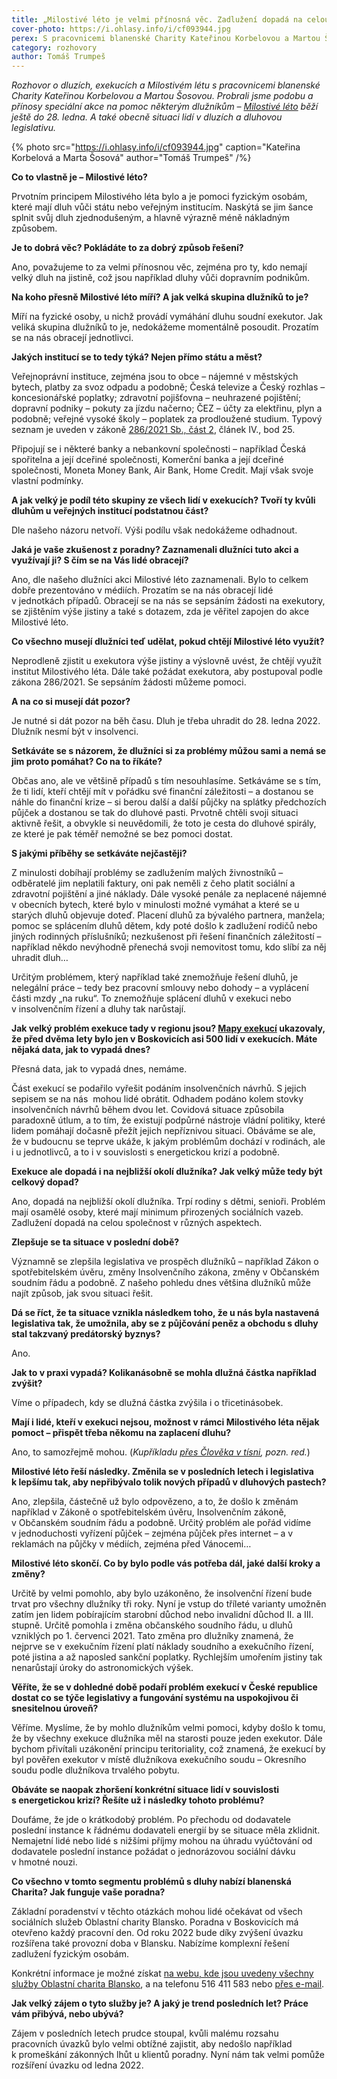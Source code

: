 ```yaml
---
title: „Milostivé léto je velmi přínosná věc. Zadlužení dopadá na celou společnost.“
cover-photo: https://i.ohlasy.info/i/cf093944.jpg
perex: S pracovnicemi blanenské Charity Kateřinou Korbelovou a Martou Šosovou jsme mluvili o dluzích, exekucích a právě probíhající speciální akci na pomoc některým dlužníkům.
category: rozhovory
author: Tomáš Trumpeš
---
```


*Rozhovor o dluzích, exekucích a Milostivém létu s pracovnicemi blanenské Charity Kateřinou Korbelovou a Martou Šosovou. Probrali jsme podobu a přínosy speciální akce na pomoc některým dlužníkům – [Milostivé léto](https://milostiveleto.cz/) běží ještě do 28. ledna. A také obecně situaci lidí v dluzích a dluhovou legislativu.*

{% photo src="https://i.ohlasy.info/i/cf093944.jpg" caption="Kateřina Korbelová a Marta Šosová" author="Tomáš Trumpeš" /%}

**Co to vlastně je – Milostivé léto?**

Prvotním principem Milostivého léta bylo a je pomoci fyzickým osobám, které mají dluh vůči státu nebo veřejným institucím. Naskýtá se jim šance splnit svůj dluh zjednodušeným, a hlavně výrazně méně nákladným způsobem.

**Je to dobrá věc? Pokládáte to za dobrý způsob řešení?**

Ano, považujeme to za velmi přínosnou věc, zejména pro ty, kdo nemají velký dluh na jistině, což jsou například dluhy vůči dopravním podnikům.

**Na koho přesně Milostivé léto míří? A jak velká skupina dlužníků to je?**

Míří na fyzické osoby, u nichž provádí vymáhání dluhu soudní exekutor. Jak veliká skupina dlužníků to je, nedokážeme momentálně posoudit. Prozatím se na nás obracejí jednotlivci.

**Jakých institucí se to tedy týká? Nejen přímo státu a měst?**

Veřejnoprávní instituce, zejména jsou to obce – nájemné v městských bytech, platby za svoz odpadu a podobně; Česká televize a Český rozhlas – koncesionářské poplatky; zdravotní pojišťovna – neuhrazené pojištění; dopravní podniky –⁠ pokuty za jízdu načerno; ČEZ – účty za elektřinu, plyn a podobně; veřejné vysoké školy – poplatek za prodloužené studium. Typový seznam je uveden v zákoně [286/2021 Sb., část 2](https://www.zakonyprolidi.cz/cs/2021-286#cast2), článek IV., bod 25.

Připojují se i některé banky a nebankovní společnosti – například Česká spořitelna a její dceřiné společnosti, Komerční banka a její dceřiné společnosti, Moneta Money Bank, Air Bank, Home Credit. Mají však svoje vlastní podmínky.

**A jak velký je podíl této skupiny ze všech lidí v exekucích? Tvoří ty kvůli dluhům u veřejných institucí podstatnou část?**

Dle našeho názoru netvoří. Výši podílu však nedokážeme odhadnout. 

**Jaká je vaše zkušenost z poradny? Zaznamenali dlužníci tuto akci a využívají ji? S čím se na Vás lidé obracejí?**

Ano, dle našeho dlužníci akci Milostivé léto zaznamenali. Bylo to celkem dobře prezentováno v médiích. Prozatím se na nás obracejí lidé v jednotkách případů. Obracejí se na nás se sepsáním žádosti na exekutory, se zjištěním výše jistiny a také s dotazem, zda je věřitel zapojen do akce Milostivé léto.

**Co všechno musejí dlužníci teď udělat, pokud chtějí Milostivé léto využít?**

Neprodleně zjistit u exekutora výše jistiny a výslovně uvést, že chtějí využít institut Milostivého léta. Dále také požádat exekutora, aby postupoval podle zákona 286/2021. Se sepsáním žádosti můžeme pomoci.

**A na co si musejí dát pozor?**

Je nutné si dát pozor na běh času. Dluh je třeba uhradit do 28. ledna 2022. Dlužník nesmí být v insolvenci. 

**Setkáváte se s názorem, že dlužníci si za problémy můžou sami a nemá se jim proto pomáhat? Co na to říkáte?**

Občas ano, ale ve většině případů s tím nesouhlasíme. Setkáváme se s tím, že ti lidí, kteří chtějí mít v pořádku své finanční záležitosti – a dostanou se náhle do finanční krize – si berou další a další půjčky na splátky předchozích půjček a dostanou se tak do dluhové pasti. Prvotně chtěli svoji situaci aktivně řešit, a obvykle si neuvědomili, že toto je cesta do dluhové spirály, ze které je pak téměř nemožné se bez pomoci dostat. 

**S jakými příběhy se setkáváte nejčastěji?**

Z minulosti dobíhají problémy se zadlužením malých živnostníků – odběratelé jim neplatili faktury, oni pak neměli z čeho platit sociální a zdravotní pojištění a jiné náklady. Dále vysoké penále za neplacené nájemné v obecních bytech, které bylo v minulosti možné vymáhat a které se u starých dluhů objevuje doteď. Placení dluhů za bývalého partnera, manžela; pomoc se splácením dluhů dětem, kdy poté došlo k zadlužení rodičů nebo jiných rodinných příslušníků; nezkušenost při řešení finančních záležitostí – například někdo nevýhodně přenechá svoji nemovitost tomu, kdo slíbí za něj uhradit dluh…

Určitým problémem, který například také znemožňuje řešení dluhů, je nelegální práce – tedy bez pracovní smlouvy nebo dohody – a vyplácení části mzdy „na ruku“. To znemožňuje splácení dluhů v exekuci nebo v insolvenčním řízení a dluhy tak narůstají.

**Jak velký problém exekuce tady v regionu jsou? [Mapy exekucí](http://mapaexekuci.cz/) ukazovaly, že před dvěma lety bylo jen v Boskovicích asi 500 lidí v exekucích. Máte nějaká data, jak to vypadá dnes?**

Přesná data, jak to vypadá dnes, nemáme. 

Část exekucí se podařilo vyřešit podáním insolvenčních návrhů. S jejich sepisem se na nás  mohou lidé obrátit. Odhadem podáno kolem stovky insolvenčních návrhů během dvou let. Covidová situace způsobila paradoxně útlum, a to tím, že existují podpůrné nástroje vládní politiky, které lidem pomáhají dočasně přežít jejich nepříznivou situaci. Obáváme se ale, že v budoucnu se teprve ukáže, k jakým problémům dochází v rodinách, ale i u jednotlivců, a to i v souvislosti s energetickou krizí a podobně.

**Exekuce ale dopadá i na nejbližší okolí dlužníka? Jak velký může tedy být celkový dopad?**

Ano, dopadá na nejbližší okolí dlužníka. Trpí rodiny s dětmi, senioři. Problém mají osamělé osoby, které mají minimum přirozených sociálních vazeb. Zadlužení dopadá na celou společnost v různých aspektech. 

**Zlepšuje se ta situace v poslední době?**

Významně se zlepšila legislativa ve prospěch dlužníků – například Zákon o spotřebitelském úvěru, změny Insolvenčního zákona, změny v Občanském soudním řádu a podobně. Z našeho pohledu dnes většina dlužníků může najít způsob, jak svou situaci řešit.

**Dá se říct, že ta situace vznikla následkem toho, že u nás byla nastavená legislativa tak, že umožnila, aby se z půjčování peněz a obchodu s dluhy stal takzvaný predátorský byznys?**

Ano.

**Jak to v praxi vypadá? Kolikanásobně se mohla dlužná částka například zvýšit?**

Víme o případech, kdy se dlužná částka zvýšila i o třicetinásobek.

**Mají i lidé, kteří v exekuci nejsou, možnost v rámci Milostivého léta nějak pomoct – přispět třeba někomu na zaplacení dluhu?**

Ano, to samozřejmě mohou. (*Kupříkladu [přes Člověka v tísni](https://milostiveleto.cz/pro-darce/), pozn. red.*)

**Milostivé léto řeší následky. Změnila se v posledních letech i legislativa k lepšímu tak, aby nepřibývalo tolik nových případů v dluhových pastech?**

Ano, zlepšila, částečně už bylo odpovězeno, a to, že došlo k změnám například v Zákoně o spotřebitelském úvěru, Insolvenčním zákoně, v Občanském soudním řádu a podobně. Určitý problém ale pořád vidíme v jednoduchosti vyřízení půjček – zejména půjček přes internet – a v reklamách na půjčky v médiích, zejména před Vánocemi…

**Milostivé léto skončí. Co by bylo podle vás potřeba dál, jaké další kroky a změny?**

Určitě by velmi pomohlo, aby bylo uzákoněno, že insolvenční řízení bude trvat pro všechny dlužníky tři roky. Nyní je vstup do tříleté varianty umožněn zatím jen lidem pobírajícím starobní důchod nebo invalidní důchod II. a III. stupně. Určitě pomohla i změna občanského soudního řádu, u dluhů vzniklých po 1. červenci 2021. Tato změna pro dlužníky znamená, že nejprve se v exekučním řízení platí náklady soudního a exekučního řízení, poté jistina a až naposled sankční poplatky. Rychlejším umořením jistiny tak nenarůstají úroky do astronomických výšek.

**Věříte, že se v dohledné době podaří problém exekucí v České republice dostat co se týče legislativy a fungování systému na uspokojivou či snesitelnou úroveň?**

Věříme. Myslíme, že by mohlo dlužníkům velmi pomoci, kdyby došlo k tomu, že by všechny exekuce dlužníka měl na starosti pouze jeden exekutor. Dále bychom přivítali uzákonění principu teritoriality, což znamená, že exekucí by byl pověřen exekutor v místě dlužníkova exekučního soudu – Okresního soudu podle dlužníkova trvalého pobytu.

**Obáváte se naopak zhoršení konkrétní situace lidí v souvislosti s energetickou krizí? Řešíte už i následky tohoto problému?**

Doufáme, že jde o krátkodobý problém. Po přechodu od dodavatele poslední instance k řádnému dodavateli energií by se situace měla zklidnit. Nemajetní lidé nebo lidé s nižšími příjmy mohou na úhradu vyúčtování od dodavatele poslední instance požádat o jednorázovou sociální dávku v hmotné nouzi.

**Co všechno v tomto segmentu problémů s dluhy nabízí blanenská Charita? Jak funguje vaše poradna?**

Základní poradenství v těchto otázkách mohou lidé očekávat od všech sociálních služeb Oblastní charity Blansko. Poradna v Boskovicích má otevřeno každý pracovní den. Od roku 2022 bude díky zvýšení úvazku rozšířena také provozní doba v Blansku. Nabízíme komplexní řešení zadlužení fyzickým osobám.

Konkrétní informace je možné získat [na webu, kde jsou uvedeny všechny služby Oblastní charita Blansko](https://blansko.charita.cz/co-delame/), a na telefonu 516 411 583 nebo [přes e-mail](mailto:poradna.boskovice@blansko.charita.cz).

**Jak velký zájem o tyto služby je? A jaký je trend posledních let? Práce vám přibývá, nebo ubývá?**

Zájem v posledních letech prudce stoupal, kvůli malému rozsahu pracovních úvazků bylo velmi obtížné zajistit, aby nedošlo například k promeškání zákonných lhůt u klientů poradny. Nyní nám tak velmi pomůže rozšíření úvazku od ledna 2022.